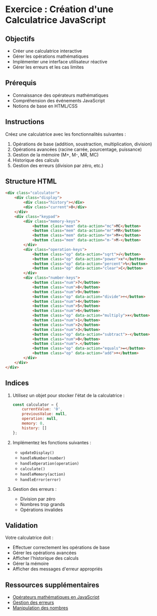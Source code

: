 # Exercice : Création d'une Calculatrice JavaScript

## Objectifs
- Créer une calculatrice interactive
- Gérer les opérations mathématiques
- Implémenter une interface utilisateur réactive
- Gérer les erreurs et les cas limites

## Prérequis
- Connaissance des opérateurs mathématiques
- Compréhension des événements JavaScript
- Notions de base en HTML/CSS

## Instructions
Créez une calculatrice avec les fonctionnalités suivantes :

1. Opérations de base (addition, soustraction, multiplication, division)
2. Opérations avancées (racine carrée, pourcentage, puissance)
3. Gestion de la mémoire (M+, M-, MR, MC)
4. Historique des calculs
5. Gestion des erreurs (division par zéro, etc.)

## Structure HTML
```html
<div class="calculator">
    <div class="display">
        <div class="history"></div>
        <div class="current">0</div>
    </div>
    <div class="keypad">
        <div class="memory-keys">
            <button class="mem" data-action="mc">MC</button>
            <button class="mem" data-action="mr">MR</button>
            <button class="mem" data-action="m+">M+</button>
            <button class="mem" data-action="m-">M-</button>
        </div>
        <div class="operation-keys">
            <button class="op" data-action="sqrt">√</button>
            <button class="op" data-action="power">x²</button>
            <button class="op" data-action="percent">%</button>
            <button class="op" data-action="clear">C</button>
        </div>
        <div class="number-keys">
            <button class="num">7</button>
            <button class="num">8</button>
            <button class="num">9</button>
            <button class="op" data-action="divide">÷</button>
            <button class="num">4</button>
            <button class="num">5</button>
            <button class="num">6</button>
            <button class="op" data-action="multiply">×</button>
            <button class="num">1</button>
            <button class="num">2</button>
            <button class="num">3</button>
            <button class="op" data-action="subtract">-</button>
            <button class="num">0</button>
            <button class="num">.</button>
            <button class="op" data-action="equals">=</button>
            <button class="op" data-action="add">+</button>
        </div>
    </div>
</div>
```

## Indices
1. Utilisez un objet pour stocker l'état de la calculatrice :
   ```javascript
   const calculator = {
       currentValue: '0',
       previousValue: null,
       operation: null,
       memory: 0,
       history: []
   };
   ```

2. Implémentez les fonctions suivantes :
   - `updateDisplay()`
   - `handleNumber(number)`
   - `handleOperation(operation)`
   - `calculate()`
   - `handleMemory(action)`
   - `handleError(error)`

3. Gestion des erreurs :
   - Division par zéro
   - Nombres trop grands
   - Opérations invalides

## Validation
Votre calculatrice doit :
- Effectuer correctement les opérations de base
- Gérer les opérations avancées
- Afficher l'historique des calculs
- Gérer la mémoire
- Afficher des messages d'erreur appropriés

## Ressources supplémentaires
- [Opérateurs mathématiques en JavaScript](https://developer.mozilla.org/fr/docs/Web/JavaScript/Reference/Operators)
- [Gestion des erreurs](https://developer.mozilla.org/fr/docs/Web/JavaScript/Reference/Statements/try...catch)
- [Manipulation des nombres](https://developer.mozilla.org/fr/docs/Web/JavaScript/Reference/Global_Objects/Number) 